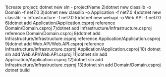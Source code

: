1)create project:  dotnet new sln - projectName
2)dotnet new classlib -o Domain -f net7.0
3)dotnet new classlib -o Application -f net7.0
4)dotnet new classlib -o Infrastructure -f net7.0
5)dotnet new webapi -o Web.API -f net7.0
6)dotnet add Application/Application.csproj reference Domain/Domain.csproj
7)dotnet add Infrastructure/Infrastructure.csproj reference Domain/Domain.csproj
8)dotnet add Infrastructure/Infrastructure.csproj reference Application/Application.csproj
9)dotnet add Web.API/Web.API.csproj reference Infrastructure/Infrastructure.csproj Application/Application.csproj
10) dotnet sln add Web.API/Web.API.csproj
11)dotnet sln add  Application/Application.csproj
12)dotnet sln add  Infrastructure/Infrastructure.csproj
13)dotnet sln add  Domain/Domain.csproj
dotnet build